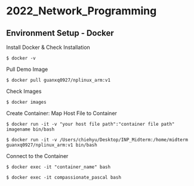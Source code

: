 # 2022_Network_Programming

## Environment Setup - Docker

Install Docker & Check Installation
```
$ docker -v
```

Pull Demo Image
```
$ docker pull guanxq0927/nplinux_arm:v1
```
Check Images
```
$ docker images
```

Create Container: Map Host File to Container
```
$ docker run -it -v "your host file path":"container file path" imagename bin/bash
```
```
$ docker run -it -v /Users/chiehyu/Desktop/INP_Midterm:/home/midterm guanxq0927/nplinux_arm:v1 bin/bash
```

Connect to the Container
```
$ docker exec -it "container_name" bash
```
```
$ docker exec -it compassionate_pascal bash
```

